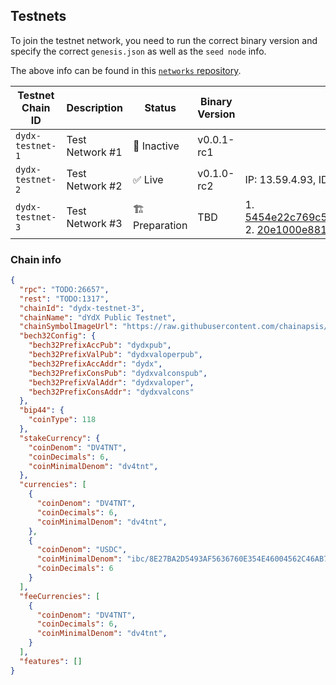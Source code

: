 ## Testnets

To join the testnet network, you need to run the correct binary version and specify the correct `genesis.json` as well as the `seed node` info.

The above info can be found in this [`networks` repository](https://github.com/dydxprotocol/networks).

| Testnet Chain ID | Description     | Status        | Binary Version | Seed Node ID and IP Address                                                                                                                            | Github                                                                    |
| ---------------- | --------------- | ------------- | -------------- | ------------------------------------------------------------------------------------------------------------------------------------------------------ | ------------------------------------------------------------------------- |
| `dydx-testnet-1` | Test Network #1 | 🔴 Inactive    | v0.0.1-rc1     |                                                                                                                                                        | [Link](https://github.com/dydxprotocol/networks/tree/main/dydx-testnet-1) |
| `dydx-testnet-2` | Test Network #2 | ✅ Live        | v0.1.0-rc2     | IP: 13.59.4.93, ID: 25dd504d86d82673b9cf94fe78c00714f236c9f8                                                                                           | [Link](https://github.com/dydxprotocol/networks/tree/main/dydx-testnet-2) |
| `dydx-testnet-3` | Test Network #3 | 🏗️ Preparation | TBD            | 1. 5454e22c769c5103e51c336121c532e9d6289348@tenderseed.ccvalidators.com:29103 2. 20e1000e88125698264454a884812746c2eb4807@seeds.lavenderfive.com:23856 | [Link](https://github.com/dydxprotocol/networks/tree/main/dydx-testnet-3) |


### Chain info
```json
{
  "rpc": "TODO:26657",
  "rest": "TODO:1317",
  "chainId": "dydx-testnet-3",
  "chainName": "dYdX Public Testnet",
  "chainSymbolImageUrl": "https://raw.githubusercontent.com/chainapsis/keplr-chain-registry/main/images/dydx-testnet-3/chain.png",
  "bech32Config": {
    "bech32PrefixAccPub": "dydxpub",
    "bech32PrefixValPub": "dydxvaloperpub",
    "bech32PrefixAccAddr": "dydx",
    "bech32PrefixConsPub": "dydxvalconspub",
    "bech32PrefixValAddr": "dydxvaloper",
    "bech32PrefixConsAddr": "dydxvalcons"
  },
  "bip44": {
    "coinType": 118
  },
  "stakeCurrency": {
    "coinDenom": "DV4TNT",
    "coinDecimals": 6,
    "coinMinimalDenom": "dv4tnt",
  },
  "currencies": [
    {
      "coinDenom": "DV4TNT",
      "coinDecimals": 6,
      "coinMinimalDenom": "dv4tnt",
    },
    {
      "coinDenom": "USDC",
      "coinMinimalDenom": "ibc/8E27BA2D5493AF5636760E354E46004562C46AB7EC0CC4C1CA14E9E20E2545B5",
      "coinDecimals": 6
    }
  ],
  "feeCurrencies": [
    {
      "coinDenom": "DV4TNT",
      "coinDecimals": 6,
      "coinMinimalDenom": "dv4tnt",
    }
  ],
  "features": []
}
```
